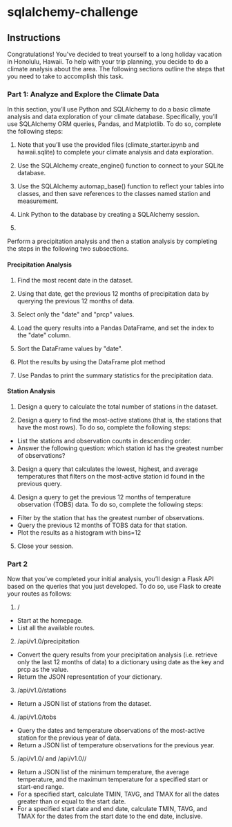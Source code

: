 # sqlalchemy-challenge

## Instructions
Congratulations! You've decided to treat yourself to a long holiday vacation in Honolulu, Hawaii. To help with your trip planning, you decide to do a climate analysis about the area. The following sections outline the steps that you need to take to accomplish this task.

### Part 1: Analyze and Explore the Climate Data
In this section, you’ll use Python and SQLAlchemy to do a basic climate analysis and data exploration of your climate database. Specifically, you’ll use SQLAlchemy ORM queries, Pandas, and Matplotlib. To do so, complete the following steps:

1. Note that you’ll use the provided files (climate_starter.ipynb and hawaii.sqlite) to complete your climate analysis and data exploration.

2. Use the SQLAlchemy create_engine() function to connect to your SQLite database.

3. Use the SQLAlchemy automap_base() function to reflect your tables into classes, and then save references to the classes named station and measurement.

4. Link Python to the database by creating a SQLAlchemy session.
5. 
Perform a precipitation analysis and then a station analysis by completing the steps in the following two subsections.

#### Precipitation Analysis
1. Find the most recent date in the dataset.

2. Using that date, get the previous 12 months of precipitation data by querying the previous 12 months of data.

3. Select only the "date" and "prcp" values.

4. Load the query results into a Pandas DataFrame, and set the index to the "date" column.

5. Sort the DataFrame values by "date".

6. Plot the results by using the DataFrame plot method

7. Use Pandas to print the summary statistics for the precipitation data.


#### Station Analysis
1. Design a query to calculate the total number of stations in the dataset.

2. Design a query to find the most-active stations (that is, the stations that have the most rows). To do so, complete the following steps:
- List the stations and observation counts in descending order.
- Answer the following question: which station id has the greatest number of observations?

3. Design a query that calculates the lowest, highest, and average temperatures that filters on the most-active station id found in the previous query.

4. Design a query to get the previous 12 months of temperature observation (TOBS) data. To do so, complete the following steps:
- Filter by the station that has the greatest number of observations.
- Query the previous 12 months of TOBS data for that station.
- Plot the results as a histogram with bins=12

5. Close your session.

### Part 2
Now that you’ve completed your initial analysis, you’ll design a Flask API based on the queries that you just developed. To do so, use Flask to create your routes as follows:

1. /
- Start at the homepage.
- List all the available routes.

2. /api/v1.0/precipitation
- Convert the query results from your precipitation analysis (i.e. retrieve only the last 12 months of data) to a dictionary using date as the key and prcp as the value.
- Return the JSON representation of your dictionary.

3. /api/v1.0/stations
- Return a JSON list of stations from the dataset.

4. /api/v1.0/tobs
- Query the dates and temperature observations of the most-active station for the previous year of data.
- Return a JSON list of temperature observations for the previous year.

5. /api/v1.0/<start> and /api/v1.0/<start>/<end>
- Return a JSON list of the minimum temperature, the average temperature, and the maximum temperature for a specified start or start-end range.
- For a specified start, calculate TMIN, TAVG, and TMAX for all the dates greater than or equal to the start date.
- For a specified start date and end date, calculate TMIN, TAVG, and TMAX for the dates from the start date to the end date, inclusive.